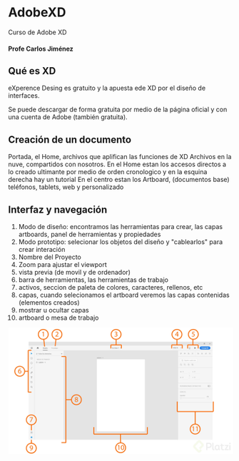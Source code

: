 # AdobeXD
Curso de Adobe XD

#### Profe Carlos Jiménez

## Qué es XD 
eXperence Desing es gratuito y la apuesta ede XD por el diseño de interfaces. 

Se puede descargar de forma gratuita por medio de la página oficial y con una cuenta de Adobe (también gratuita).

## Creación de un documento
Portada, el Home, archivos que aplifican las funciones de XD
Archivos en la nuve, compartidos con nosotros. 
En el Home estan los accesos directos a lo creado ultimante por medio de orden cronologico y en la esquina derecha hay un tutorial 
En el centro estan los Artboard, (documentos base) teléfonos, tablets, web y personalizado

## Interfaz y navegación
1. Modo de diseño: encontramos las herramientas para crear, las capas artboards, panel de herramientas y propiedades
2. Modo prototipo: selecionar los objetos del diseño y "cablearlos" para crear interación 
3. Nombre del Proyecto
4. Zoom para ajustar el viewport 
5. vista previa (de movil y de ordenador)
6. barra de herramientas, las herramientas de trabajo
7. activos, seccion de paleta de colores, caracteres, rellenos, etc 
8. capas, cuando selecionamos el artboard veremos las capas contenidas (elementos creados)
9. mostrar u ocultar capas
10. artboard o mesa de trabajo 

![Portada de XD](./Interfaz.jpg)

